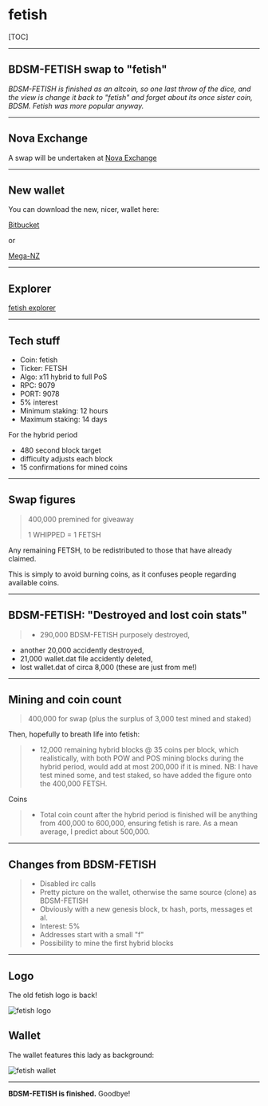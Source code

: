 fetish
===================

[TOC]

----


BDSM-FETISH swap to "fetish"
-----

*BDSM-FETISH is finished as an altcoin, so one last throw of the dice, and the view is change it back to "fetish" and forget about its once sister coin, BDSM. Fetish was more popular anyway.*

----

Nova Exchange
-----

A swap will be undertaken at [Nova Exchange](https://novaexchange.com)


-----


New wallet
-----

You can download the new, nicer, wallet here:


[Bitbucket](https://bitbucket.org/fetishx/fetish-qt/src)


or


[Mega-NZ](https://mega.nz/#!B55ymRiS!UzekpQNa4pLBU6Q1m0_bDiCA258sfvtA8lVQolHjf_E)

-----

Explorer
-----

[fetish explorer](http://explorer.fetishx.info:3001)


-----

Tech stuff
-----

- Coin: fetish
- Ticker: FETSH
- Algo: x11 hybrid to full PoS
- RPC: 9079
- PORT: 9078
- 5% interest
- Minimum staking: 12 hours
- Maximum staking: 14 days

For the hybrid period

- 480 second block target
- difficulty adjusts each block
- 15 confirmations for mined coins



-----

Swap figures
-----

> 400,000 premined for giveaway
> 
> 
> 1 WHIPPED = 1 FETSH

Any remaining FETSH, to be redistributed to those that have already claimed.

This is simply to avoid burning coins, as it confuses people regarding available coins.

----

BDSM-FETISH: "Destroyed and lost coin stats"
-----

> - 290,000 BDSM-FETISH purposely destroyed,
- another 20,000 accidently destroyed,
- 21,000 wallet.dat file accidently deleted,
- lost wallet.dat of circa 8,000 (these are just from me!)


-----

Mining and coin count
-----
> 400,000 for swap (plus the surplus of 3,000 test mined and staked)
> 
Then, hopefully to breath life into fetish:


>- 12,000 remaining hybrid blocks @ 35 coins per block, which realistically, with both POW and POS mining blocks during the hybrid period, would add at most 200,000 if it is mined. NB: I have test mined some, and test staked, so have added the figure onto the 400,000 FETSH.
>
Coins

>- Total coin count after the hybrid period is finished will be anything from 400,000 to 600,000, ensuring fetish is rare. As a mean average, I predict about 500,000.

----

Changes from BDSM-FETISH
-----

> -  Disabled irc calls
> -  Pretty picture on the wallet, otherwise the same source (clone) as BDSM-FETISH
> -  Obviously with a new genesis block, tx hash, ports, messages et al.
> -  Interest: 5%
> -  Addresses start with a small "f"
> -  Possibility to mine the first hybrid blocks

-----

Logo
-----

The old fetish logo is back!


![fetish logo](https://cdn.pbrd.co/images/2Btfq8HE.png)


Wallet
-----


The wallet features this lady as background:


![fetish wallet](https://cdn.pbrd.co/images/2m1Y7QSkt.png)


-------

**BDSM-FETISH is finished.**
Goodbye!
